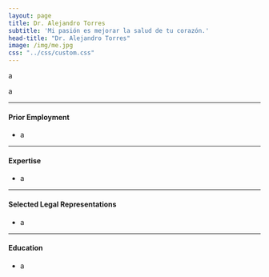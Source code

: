 ```yaml
---
layout: page
title: Dr. Alejandro Torres
subtitle: 'Mi pasión es mejorar la salud de tu corazón.'
head-title: "Dr. Alejandro Torres"
image: /img/me.jpg
css: "../css/custom.css"
---
```


a

a

----

#### Prior Employment
- a

-----

#### Expertise
- a

----

#### Selected Legal Representations
- a

----

#### Education
- a
